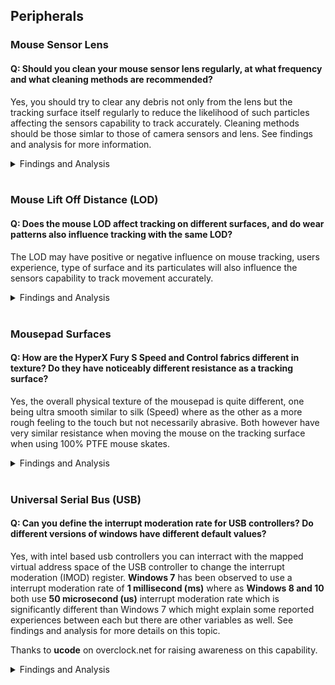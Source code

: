 ## Peripherals
### Mouse Sensor Lens
#### Q: Should you clean your mouse sensor lens regularly, at what frequency and what cleaning methods are recommended?
Yes, you should try to clear any debris not only from the lens but the tracking surface itself regularly to reduce the likelihood of such particles affecting the sensors capability to track accurately. Cleaning methods should be those simlar to those of camera sensors and lens. See findings and analysis for more information.
<details><summary>Findings and Analysis</summary>
    
* If you use a fabric tracking surface there is a higher liklihood it has many particles, fibers, hair or other substances which can then be transfered onto your mouse sensor lens. 
* The assumed primary causes of such particles getting onto the lens are directly correlated to the conditions of the environment such as air circulation and filtration, rate at which these particles build up, those found directly on the tracking surface, the type of fabric, and the density of weave and threads.

**Observations: (See image sequences below)**
  * Particles build up relatively quick if the tracking surface is not cleaned prior to the lens.
  * The microscopic debris is not easily identifiable by sight, using a lint roller over the surface can greatly reduce the amount of particles which remain on the cloth tracking surface prior to cleaning lens.
  * The particle debris built up over a 1 week period was minimal and had limited impact on user perceived tracking ability.
  * Initial lens cleaning methods used included very gentle use of a cotton swab to loosen some debris followed by 1-2 shots of compressed air to achieve a clean sensor lens.

**Mouse Lens Particle Analysis - 1 days use without prior cleaning of the tracking surface**
![Mouse Lens - Particle Analysis - 1 Day Use Comparison.png](https://github.com/djdallmann/GamingPCSetup/blob/master/CONTENT/DOCS/IMAGES/Mouse%20Lens%20-%20Particle%20Analysis%20-%201%20Day%20Use%20Comparison.png)

**Mouse Lens Particle Analysis - Build over 1 week, prior cleaning of both tracking surface and lens**
![Mouse Lens - Particle Analysis - Cleaning and Build Up Over Time.png](https://github.com/djdallmann/GamingPCSetup/blob/master/CONTENT/DOCS/IMAGES/Mouse%20Lens%20-%20Particle%20Analysis%20-%20Cleaning%20and%20Build%20Up%20Over%20Time.png)

**Tracking Surface Particle Removal via Generic Lint Roller**

![Mousepad - HyperX Fury S XXL - Lint Roller Particle Removal.png](https://github.com/djdallmann/GamingPCSetup/blob/master/CONTENT/DOCS/IMAGES/Mousepad%20-%20HyperX%20Fury%20S%20XXL%20-%20Lint%20Roller%20Particle%20Removal.png)

**Recommendations**
  * To clean the mouse sensor lens you would want to use an air dust blower like those used on cameras which should not produce any moisture unlike cans of compressed air, and a lens/sensor brush which would be less likely to scratch the plastic or glass lens.
  * Cleaning weekly or every two weeks after the initial tracking surface and lens would probably be sufficient as maintenance to ensure consistent performance overtime.
  * Use a mildly adhesive lint roller to remove smaller debris and particles prior to cleaning the mouse sensor lens.
  * You can purchase an Illuminated Jewelers Eye Loupe with approximately 40-60x zoom which is affordable, portable and functional to observe the conditions of your mousepad or mouse sensor lens.

</details></br>

### Mouse Lift Off Distance (LOD)
#### Q: Does the mouse LOD affect tracking on different surfaces, and do wear patterns also influence tracking with the same LOD?
The LOD may have positive or negative influence on mouse tracking, users experience, type of surface and its particulates will also influence the sensors capability to track movement accurately.
<details><summary>Findings and Analysis</summary>
    
* The lift of distance (LOD) of a mouse refers to the distance in which the sensor will register input from its surface, and usually measured in millimeters.
* The most common benefits of a low LOD is to reduce unwanted tracking when a user briefly lifts the peripheral off the tracking surface and respositions it in an existing area which is preferred or in preparation for the next intended gesture.
  * Users that tend to have lower sensitivity where their preferred application sensitivity and the use case (game/application) require them to reposition their mouse frequently  prefer a lower lift off distance throughout the session. 
  * Likewise a user with a higher sensitivity may be less likely to resposition their mouse dependent on their play style, techniques and the use case. A higher sensitivity would reduce the amount of physical movement required to cover the same distance in the application.

**Mousepad - HyperX Fury S XXL - Wear**
* The area circled in blue in the image below represents a common wear pattern from repeated casual gaming use (slightly over 1 years time) and is likely a combination of degradation of the mouse surface due to friction, temperature, transfer of skincells or material from the peripheral, mouse skates or plastic.
![Mousepad - HyperX Fury S XXL - Wear](https://github.com/djdallmann/GamingPCSetup/blob/master/CONTENT/DOCS/IMAGES/Mousepad%20-%20HyperX%20Fury%20S%20XXL%20-%20Wear.JPG)

**Microscopic image of the fabric consistency**
![Mousepad - HyperX Fury S XXL - Micro - Wear Comparison](https://github.com/djdallmann/GamingPCSetup/blob/master/CONTENT/DOCS/IMAGES/Mousepad%20-%20HyperX%20Fury%20S%20XXL%20-%20Micro%20-%20Wear%20Comparison.png)

**Demo: How does LOD affect sensor tracking over degraded fabric surfaces?**
* As a demonstration I've selected a brand new Razer Viper Mini (Model:RZ01-0325, Firmware: 1.03, Polling: 1000hz) to demonstrate how the sensors LOD calibration setting reacts to the surface and the area of wear on the HyperX Fury S XXL.
  * Video: https://www.youtube.com/watch?v=A1u5M7Cn4ik
  * **Observations:**
    * There is minimal impact to mouse tracking on less used areas with both low and high LOD calibration
    * Tracking across common wear patterns (although visually negligable) with a low LOD has a signficant impact on mouse tracking.
    * Using a higher LOD to accomodate for the tracking issues on worn area provides a more consistent user experience except the concerns with higher LOD itself, although there may be a very subtle difference in tracking when the sensor is transitioning between both worn and less used surface areas.

**Recommendations for tracking on fabric surfaces**
  * Ensure your surface is consistent and level for optimal tracking
  * For cloth mousepads, you may be able to increase the consistency of the surface by washing your mousepad with a mild detergent on target areas, see if others with your mousepad have done similar with success.
  * Not all surfaces may be compatible with your mouses sensor LOD calibration, and not all mice have a wide range of LOD calibration settings which could result in a poor user experience depending on the surface.
  * Test regularly for tracking inconsistencies, compare slightly worn areas to less used areas.
  * Particles on the mouse sensor lens may also impact your tests and observations, consult with or see your manufacturers guidelines for cleaning your sensors lens.

</details></br>

### Mousepad Surfaces
#### Q: How are the HyperX Fury S Speed and Control fabrics different in texture? Do they have noticeably different resistance as a tracking surface?
Yes, the overall physical texture of the mousepad is quite different, one being ultra smooth similar to silk (Speed) where as the other as a more rough feeling to the touch but not necessarily abrasive. Both however have very similar resistance when moving the mouse on the tracking surface when using 100% PTFE mouse skates.
<details><summary>Findings and Analysis</summary>
    
* There are visual microscopic differences between each tracking surface, upon closer look you can see that the speed version of the HyperX Fury S has a much tigher weave in comparison giving the fabric which gives it an ultra smooth finish, the standard version of the pad although very consistent texture is much looser and feels abbrasive to the touch.
![Mousepad - HyperX Fury S XXL - Wear](https://github.com/djdallmann/GamingPCSetup/blob/master/CONTENT/DOCS/IMAGES/Mousepad%20-%20HyperX%20Fury%20S%20-%20Speed%20vs%20Standard%20Fabric%20Comparison.png)
* During use both provide nearly the same experience or feeling of resistance unlike some other cloth pads marketed as Control pads when using 100% PTFE mouse skates.
* The primary potential differences otherwise are: 
  * How each feel to the touch.
  * If the mouse tracks better/worst given the differences in the weave/texture.
  * The color of the fabrics, which may also have some impact to tracking. Speed has a colored pattern where as the Standard version is a solid black color.
</details></br>

### Universal Serial Bus (USB)
#### Q: Can you define the interrupt moderation rate for USB controllers? Do different versions of windows have different default values?
Yes, with intel based usb controllers you can interract with the mapped virtual address space of the USB controller to change the interrupt moderation (IMOD) register. **Windows 7** has been observed to use a interrupt moderation rate of **1 millisecond (ms)** where as **Windows 8 and 10** both use **50 microsecond (us)** interrupt moderation rate which is significantly different than Windows 7 which might explain some reported experiences between each but there are other variables as well. See findings and analysis for more details on this topic.

Thanks to **ucode** on overclock.net for raising awareness on this capability.

<details><summary>Findings and Analysis</summary>

**How To**
* Probably the most interesting part for readers is the *how do I* vs the actual technical detail so I'll start with that, for more technical information see the section following this to fill in the gaps.
* First download **RWEverything – Read & Write Everything** or use a tool with similar capability.
    * http://rweverything.com/download/
* Use the ordered steps below and screenshots to help navigate your way to the xHCI IMOD register.

1. Open the tool then **Click** on the **PCI Devices icon**, furthest to the left typically.
2. From the dropdown menu find and select your **Intel xHCI USB Host Controller**, you should now see information about that device on the right including the **Base Address Registers** location e.g. **BAR1**
3. In the PCI window **make sure dword 32bit is selected**
4. Make note of the **BAR address on the right** and **double click that same value in the PCI window** this will open a **Memory window**.
5. In the Memory window **switch to word 16bit**
6. **Click** the value that is in the **position 18hex**, when selected will be indicated by the numbers in red in the upper left corner of the grid. Make note of this value (**Base address offset**/Base address space offset)
7. **Double click the address space field**. e.g. Address = 000000000000
8. **Add the value from step 6** to the current address value **plus 24h** (Capability register) as demonstrated in the screenshot then **press OK**. e.g. if the value is 0xF7310000 and the value from 6 was 2000, plus 24 would be 0xF7312024
9. In the 16bit view you should now be presented with the IMOD register. 
10. To edit the values double click that value position (1/0) then edit the bits to represent the decimal value you are interested in, remember that if all bits are 0 (zero) then interrupt moderation will be turned off immediately. **If you're not familiar with binary or hex, use a decimal to binary converter.**
   * Note: These settings do not persist beyond a restart or shutdown they will need to be set each time you turn on your computer.

![Intel xHCI - RWE Locating IMOD](https://github.com/djdallmann/GamingPCSetup/blob/master/CONTENT/DOCS/IMAGES/Intel%20xHCI%20-%20RWE%20Locating%20IMOD.PNG)
![Intel xHCI - RWE Locating IMOD](https://github.com/djdallmann/GamingPCSetup/blob/master/CONTENT/DOCS/IMAGES/Intel%20xHCI%20-%20RWE%20Setting%20IMOD2.PNG)

* Orange selections represent the areas of interest
* Green indictors map to the numbered steps above and act as a visual guide

**Technical Detail and Reference**
* The PCI address configuration space defines how the registers are mapped to memory locations in the operating system, this configuration space stores information for each device such as if the device is MSI and MSIX capable, the MSI message limit, vendor, device classification and many other properties which you also see in the device manager details section for the device.

**PCI Configuration Space**

 ![PCI - Configuration Space - Wikipedia](https://github.com/djdallmann/GamingPCSetup/blob/master/CONTENT/DOCS/IMAGES/PCI%20-%20Configuration%20Space%20-%20Wikipedia%20-%20Small.png)
 
 Photo from wikipedia and is under public domain

**Intel eXtensible Host Controller Interface (xHCI) for Universal Serial Bus**
* This document outlines Intels specifications for the xHCI host controller specification it desribes the address layout, how interrupt moderation works, the location of the interrupt moderation (IMOD) registers, how to change the IMOD register operating state and many other aspects of xHCI through the virtual address space mapped in the PCI configuration space.
   * https://www.intel.com/content/dam/www/public/us/en/documents/technical-specifications/extensible-host-controler-interface-usb-xhci.pdf
* If you dig through the documentation you'll find it indicates that the **IMOD register** is in **xHCI Runtime Base** which is the **PCI Base Address** Registers(BAR) **plus** the the value in **Base Address Offset** which is found in position **18hex** from the begging of the PCI BAR e.g. **BASE ADDRESS + BASE ADDRESS OFFSET + 24hex**
  * The PCI base address registers can be found through device manager or through a tool that let's you explore and enumerate the PCI configuration space.
     * Device Manager > View Resources by Type > Memory > then locate the USB Controller and you'll then have the approximate base address range.
* The IMOD register itself is intended to have a default value of **4000** (decimal, or **0xFA0** hex), **1 millisecond** interrupt moderation rate, the value is specified in 250ns (nanosecond) increments so can be calculated as **250ns x Value = Result**. e.g. 250ns x 4000 = 1ms. **To disable interrupt moderation the value can be set to 0 (zero).**

**Intel xHCI - Interrupt Moderation Register Reference**

![Intel xHCI - Interrupt Moderation Register](https://github.com/djdallmann/GamingPCSetup/blob/master/CONTENT/DOCS/IMAGES/Intel%20xHCI%20-%20Interrupt%20Moderation%20Register%20(IMOD).PNG)

**Intel xHCI - Host Controller Runtime Registers Reference**

![Intel xHCI - Host Controller Runtime Registers](https://github.com/djdallmann/GamingPCSetup/blob/master/CONTENT/DOCS/IMAGES/Intel%20xHCI%20-%20Host%20Controller%20Runtime%20Registers.PNG)

**Intel xHCI - Capability Registers Reference**

![Intel xHCI - Capability Registers](https://github.com/djdallmann/GamingPCSetup/blob/master/CONTENT/DOCS/IMAGES/Intel%20xHCI%20-%20Capability%20Registers.PNG)

</details></br>
